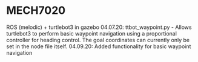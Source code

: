 # MECH7020
ROS (melodic) + turtlebot3 in gazebo 
04.07.20: ttbot_waypoint.py - Allows turtlebot3 to perform basic waypoint navigation using a proportional controller for heading control. The goal coordinates can currently only be set in the node file itself.
04.09.20: Added functionality for basic waypoint navigation

